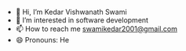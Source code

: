- 👋 Hi, I’m Kedar Vishwanath Swami
- 👀 I’m interested in software development 
- 📫 How to reach me swamikedar2001@gmail.com
- 😄 Pronouns: He

<!---
Skedar88/Skedar88 is a ✨ special ✨ repository because its `README.md` (this file) appears on your GitHub profile.
You can click the Preview link to take a look at your changes.
--->
